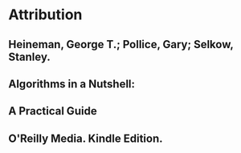 # Attribution #
## Heineman, George T.; Pollice, Gary; Selkow, Stanley. ## 
## Algorithms in a Nutshell: ##
## A Practical Guide ##
## O'Reilly Media. Kindle Edition. ## 